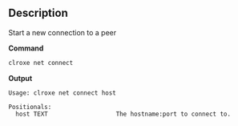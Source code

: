 ## Description
Start a new connection to a peer

**Command**

```sh
clroxe net connect
```

**Output**

```console
Usage: clroxe net connect host

Positionals:
  host TEXT                   The hostname:port to connect to.
```
